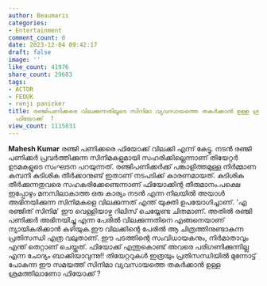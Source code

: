 ```yaml
---
author: Beaumaris
categories:
- Entertainment
comment_count: 0
date: 2023-12-04 09:42:17
draft: false
image: ''
like_count: 41976
share_count: 29683
tags:
- ACTOR
- FEOUK
- renji panicker
title: രഞ്ജിപണിക്കരെ വിലക്കുന്നതിലൂടെ സിനിമാ വ്യവസായത്തെ തകർക്കാൻ ഉള്ള ശ്രമത്തിലാണോ
  ഫിയോക്ക്  ?
view_count: 1115831
---
```


**Mahesh Kumar** രഞ്ജി പണിക്കരെ ഫിയോക്ക് വിലക്കി എന്ന് കേട്ടു. നടന്‍ രഞ്ജി പണിക്കര്‍ പ്രവര്‍ത്തിക്കുന്ന സിനിമകളുമായി സഹരിക്കില്ലെന്നാണ് തിയേറ്റര്‍ ഉടമകളുടെ സംഘടന പറയുന്നത്. രഞ്ജിപണിക്കര്‍ക്ക് പങ്കാളിത്തമുള്ള നിര്‍മ്മാണ കമ്പനി കുടിശിക തീര്‍ക്കാനുണ്ട് ഇതാണ് നടപടിക്ക് കാരണമായത്. കുടിശിക തീര്‍ക്കുന്നതുവരെ സഹകരിക്കേണ്ടെന്നാണ് ഫിയോക്കിന്റ തീരുമാനം.പക്ഷെ ഇപ്പോഴും മനസിലാകാത്ത ഒരു കാര്യം നടൻ എന്ന നിലയിൽ അയാൾ അഭിനയിക്കുന്ന സിനിമകളെ വിലക്കുന്നത് എന്ത് യുക്തി ഉപയോഗിച്ചാണ്. 'എ രഞ്ജിത് സിനിമ' ഈ വെള്ളിയാഴ്ച റിലിസ് ചെയ്യേണ്ട ചിതമാണ്. അതിൽ രഞ്ജി പണിക്കർ അഭിനയിച്ചു എന്ന പേരിൽ വിലക്കുന്നതിനെ എങ്ങനെയാണ് ന്യായികരിക്കാൻ കഴിയുക.ഈ വിലക്കിന്റെ പേരിൽ ആ ചിത്രത്തിനുണ്ടാകുന്ന പ്രതിസന്ധി എത്ര വലുതാണ്. ഈ പടത്തിന്റെ സംവിധായകനും, നിർമാതാവും എന്ത് തെറ്റാണ് ചെയ്തത്. ഫിയോക്ക് എന്തുകൊണ്ട് അവരെ പരിഗണിക്കുന്നില്ല എന്ന ചോദ്യം ബാക്കിയാവുന്നു!! തിയേറ്ററുകൾ ഇത്രയും പ്രതിസന്ധിയിൽ മുന്നോട്ട് പോകുന്ന ഈ സമയത്ത് സിനിമാ വ്യവസായത്തെ തകർക്കാൻ ഉള്ള ശ്രമത്തിലാണോ ഫിയോക്ക് ?